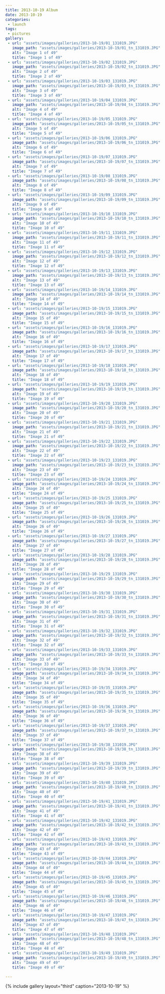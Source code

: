 ```yaml
---
title: 2013-10-19 Album
date: 2013-10-19
categories:
 - launch
tags:
 - pictures
gallery:
 - url: "assets/images/galleries/2013-10-19/01_131019.JPG"
   image_path: "assets/images/galleries/2013-10-19/01_tn_131019.JPG"
   alt: "Image 1 of 49"
   title: "Image 1 of 49"
 - url: "assets/images/galleries/2013-10-19/02_131019.JPG"
   image_path: "assets/images/galleries/2013-10-19/02_tn_131019.JPG"
   alt: "Image 2 of 49"
   title: "Image 2 of 49"
 - url: "assets/images/galleries/2013-10-19/03_131019.JPG"
   image_path: "assets/images/galleries/2013-10-19/03_tn_131019.JPG"
   alt: "Image 3 of 49"
   title: "Image 3 of 49"
 - url: "assets/images/galleries/2013-10-19/04_131019.JPG"
   image_path: "assets/images/galleries/2013-10-19/04_tn_131019.JPG"
   alt: "Image 4 of 49"
   title: "Image 4 of 49"
 - url: "assets/images/galleries/2013-10-19/05_131019.JPG"
   image_path: "assets/images/galleries/2013-10-19/05_tn_131019.JPG"
   alt: "Image 5 of 49"
   title: "Image 5 of 49"
 - url: "assets/images/galleries/2013-10-19/06_131019.JPG"
   image_path: "assets/images/galleries/2013-10-19/06_tn_131019.JPG"
   alt: "Image 6 of 49"
   title: "Image 6 of 49"
 - url: "assets/images/galleries/2013-10-19/07_131019.JPG"
   image_path: "assets/images/galleries/2013-10-19/07_tn_131019.JPG"
   alt: "Image 7 of 49"
   title: "Image 7 of 49"
 - url: "assets/images/galleries/2013-10-19/08_131019.JPG"
   image_path: "assets/images/galleries/2013-10-19/08_tn_131019.JPG"
   alt: "Image 8 of 49"
   title: "Image 8 of 49"
 - url: "assets/images/galleries/2013-10-19/09_131019.JPG"
   image_path: "assets/images/galleries/2013-10-19/09_tn_131019.JPG"
   alt: "Image 9 of 49"
   title: "Image 9 of 49"
 - url: "assets/images/galleries/2013-10-19/10_131019.JPG"
   image_path: "assets/images/galleries/2013-10-19/10_tn_131019.JPG"
   alt: "Image 10 of 49"
   title: "Image 10 of 49"
 - url: "assets/images/galleries/2013-10-19/11_131019.JPG"
   image_path: "assets/images/galleries/2013-10-19/11_tn_131019.JPG"
   alt: "Image 11 of 49"
   title: "Image 11 of 49"
 - url: "assets/images/galleries/2013-10-19/12_131019.JPG"
   image_path: "assets/images/galleries/2013-10-19/12_tn_131019.JPG"
   alt: "Image 12 of 49"
   title: "Image 12 of 49"
 - url: "assets/images/galleries/2013-10-19/13_131019.JPG"
   image_path: "assets/images/galleries/2013-10-19/13_tn_131019.JPG"
   alt: "Image 13 of 49"
   title: "Image 13 of 49"
 - url: "assets/images/galleries/2013-10-19/14_131019.JPG"
   image_path: "assets/images/galleries/2013-10-19/14_tn_131019.JPG"
   alt: "Image 14 of 49"
   title: "Image 14 of 49"
 - url: "assets/images/galleries/2013-10-19/15_131019.JPG"
   image_path: "assets/images/galleries/2013-10-19/15_tn_131019.JPG"
   alt: "Image 15 of 49"
   title: "Image 15 of 49"
 - url: "assets/images/galleries/2013-10-19/16_131019.JPG"
   image_path: "assets/images/galleries/2013-10-19/16_tn_131019.JPG"
   alt: "Image 16 of 49"
   title: "Image 16 of 49"
 - url: "assets/images/galleries/2013-10-19/17_131019.JPG"
   image_path: "assets/images/galleries/2013-10-19/17_tn_131019.JPG"
   alt: "Image 17 of 49"
   title: "Image 17 of 49"
 - url: "assets/images/galleries/2013-10-19/18_131019.JPG"
   image_path: "assets/images/galleries/2013-10-19/18_tn_131019.JPG"
   alt: "Image 18 of 49"
   title: "Image 18 of 49"
 - url: "assets/images/galleries/2013-10-19/19_131019.JPG"
   image_path: "assets/images/galleries/2013-10-19/19_tn_131019.JPG"
   alt: "Image 19 of 49"
   title: "Image 19 of 49"
 - url: "assets/images/galleries/2013-10-19/20_131019.JPG"
   image_path: "assets/images/galleries/2013-10-19/20_tn_131019.JPG"
   alt: "Image 20 of 49"
   title: "Image 20 of 49"
 - url: "assets/images/galleries/2013-10-19/21_131019.JPG"
   image_path: "assets/images/galleries/2013-10-19/21_tn_131019.JPG"
   alt: "Image 21 of 49"
   title: "Image 21 of 49"
 - url: "assets/images/galleries/2013-10-19/22_131019.JPG"
   image_path: "assets/images/galleries/2013-10-19/22_tn_131019.JPG"
   alt: "Image 22 of 49"
   title: "Image 22 of 49"
 - url: "assets/images/galleries/2013-10-19/23_131019.JPG"
   image_path: "assets/images/galleries/2013-10-19/23_tn_131019.JPG"
   alt: "Image 23 of 49"
   title: "Image 23 of 49"
 - url: "assets/images/galleries/2013-10-19/24_131019.JPG"
   image_path: "assets/images/galleries/2013-10-19/24_tn_131019.JPG"
   alt: "Image 24 of 49"
   title: "Image 24 of 49"
 - url: "assets/images/galleries/2013-10-19/25_131019.JPG"
   image_path: "assets/images/galleries/2013-10-19/25_tn_131019.JPG"
   alt: "Image 25 of 49"
   title: "Image 25 of 49"
 - url: "assets/images/galleries/2013-10-19/26_131019.JPG"
   image_path: "assets/images/galleries/2013-10-19/26_tn_131019.JPG"
   alt: "Image 26 of 49"
   title: "Image 26 of 49"
 - url: "assets/images/galleries/2013-10-19/27_131019.JPG"
   image_path: "assets/images/galleries/2013-10-19/27_tn_131019.JPG"
   alt: "Image 27 of 49"
   title: "Image 27 of 49"
 - url: "assets/images/galleries/2013-10-19/28_131019.JPG"
   image_path: "assets/images/galleries/2013-10-19/28_tn_131019.JPG"
   alt: "Image 28 of 49"
   title: "Image 28 of 49"
 - url: "assets/images/galleries/2013-10-19/29_131019.JPG"
   image_path: "assets/images/galleries/2013-10-19/29_tn_131019.JPG"
   alt: "Image 29 of 49"
   title: "Image 29 of 49"
 - url: "assets/images/galleries/2013-10-19/30_131019.JPG"
   image_path: "assets/images/galleries/2013-10-19/30_tn_131019.JPG"
   alt: "Image 30 of 49"
   title: "Image 30 of 49"
 - url: "assets/images/galleries/2013-10-19/31_131019.JPG"
   image_path: "assets/images/galleries/2013-10-19/31_tn_131019.JPG"
   alt: "Image 31 of 49"
   title: "Image 31 of 49"
 - url: "assets/images/galleries/2013-10-19/32_131019.JPG"
   image_path: "assets/images/galleries/2013-10-19/32_tn_131019.JPG"
   alt: "Image 32 of 49"
   title: "Image 32 of 49"
 - url: "assets/images/galleries/2013-10-19/33_131019.JPG"
   image_path: "assets/images/galleries/2013-10-19/33_tn_131019.JPG"
   alt: "Image 33 of 49"
   title: "Image 33 of 49"
 - url: "assets/images/galleries/2013-10-19/34_131019.JPG"
   image_path: "assets/images/galleries/2013-10-19/34_tn_131019.JPG"
   alt: "Image 34 of 49"
   title: "Image 34 of 49"
 - url: "assets/images/galleries/2013-10-19/35_131019.JPG"
   image_path: "assets/images/galleries/2013-10-19/35_tn_131019.JPG"
   alt: "Image 35 of 49"
   title: "Image 35 of 49"
 - url: "assets/images/galleries/2013-10-19/36_131019.JPG"
   image_path: "assets/images/galleries/2013-10-19/36_tn_131019.JPG"
   alt: "Image 36 of 49"
   title: "Image 36 of 49"
 - url: "assets/images/galleries/2013-10-19/37_131019.JPG"
   image_path: "assets/images/galleries/2013-10-19/37_tn_131019.JPG"
   alt: "Image 37 of 49"
   title: "Image 37 of 49"
 - url: "assets/images/galleries/2013-10-19/38_131019.JPG"
   image_path: "assets/images/galleries/2013-10-19/38_tn_131019.JPG"
   alt: "Image 38 of 49"
   title: "Image 38 of 49"
 - url: "assets/images/galleries/2013-10-19/39_131019.JPG"
   image_path: "assets/images/galleries/2013-10-19/39_tn_131019.JPG"
   alt: "Image 39 of 49"
   title: "Image 39 of 49"
 - url: "assets/images/galleries/2013-10-19/40_131019.JPG"
   image_path: "assets/images/galleries/2013-10-19/40_tn_131019.JPG"
   alt: "Image 40 of 49"
   title: "Image 40 of 49"
 - url: "assets/images/galleries/2013-10-19/41_131019.JPG"
   image_path: "assets/images/galleries/2013-10-19/41_tn_131019.JPG"
   alt: "Image 41 of 49"
   title: "Image 41 of 49"
 - url: "assets/images/galleries/2013-10-19/42_131019.JPG"
   image_path: "assets/images/galleries/2013-10-19/42_tn_131019.JPG"
   alt: "Image 42 of 49"
   title: "Image 42 of 49"
 - url: "assets/images/galleries/2013-10-19/43_131019.JPG"
   image_path: "assets/images/galleries/2013-10-19/43_tn_131019.JPG"
   alt: "Image 43 of 49"
   title: "Image 43 of 49"
 - url: "assets/images/galleries/2013-10-19/44_131019.JPG"
   image_path: "assets/images/galleries/2013-10-19/44_tn_131019.JPG"
   alt: "Image 44 of 49"
   title: "Image 44 of 49"
 - url: "assets/images/galleries/2013-10-19/45_131019.JPG"
   image_path: "assets/images/galleries/2013-10-19/45_tn_131019.JPG"
   alt: "Image 45 of 49"
   title: "Image 45 of 49"
 - url: "assets/images/galleries/2013-10-19/46_131019.JPG"
   image_path: "assets/images/galleries/2013-10-19/46_tn_131019.JPG"
   alt: "Image 46 of 49"
   title: "Image 46 of 49"
 - url: "assets/images/galleries/2013-10-19/47_131019.JPG"
   image_path: "assets/images/galleries/2013-10-19/47_tn_131019.JPG"
   alt: "Image 47 of 49"
   title: "Image 47 of 49"
 - url: "assets/images/galleries/2013-10-19/48_131019.JPG"
   image_path: "assets/images/galleries/2013-10-19/48_tn_131019.JPG"
   alt: "Image 48 of 49"
   title: "Image 48 of 49"
 - url: "assets/images/galleries/2013-10-19/49_131019.JPG"
   image_path: "assets/images/galleries/2013-10-19/49_tn_131019.JPG"
   alt: "Image 49 of 49"
   title: "Image 49 of 49"

---
```


{% include gallery layout="third" caption="2013-10-19" %}
